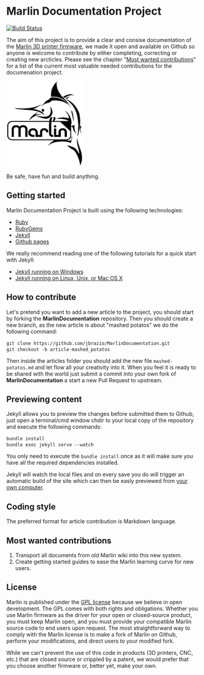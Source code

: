 # Marlin Documentation Project

[![Build Status](https://travis-ci.org/jbrazio/MarlinDocumentation.svg?branch=master)](https://travis-ci.org/jbrazio/MarlinDocumentation)

The aim of this project is to provide a clear and consise documentation of the [Marlin 3D printer firmware](https://github.com/MarlinFirmware/Marlin), we made it open and available on Github so anyone is welcome to contribute by either completing, correcting or creating new arcticles. Please see the chapter "[Most wanted contributions](#most-wanted-contributions)" for a list of the current most valuable needed contributions for the documenation project.

![Marlin logo](assets/images/logo/marlin/small.png)

Be safe, have fun and build anything.

## Getting started

Marlin Documentation Project is built using the following technologies:
- [Ruby](https://www.ruby-lang.org/en/downloads/)
- [RubyGems](https://rubygems.org/pages/download)
- [Jekyll](https://jekyllrb.com/)
- [Github pages](https://pages.github.com/)

We really recommend reading one of the following tutorials for a quick start with Jekyll:
- [Jekyll running on Windows](http://jekyll-windows.juthilo.com/)
- [Jekyll running on Linux, Unix, or Mac OS X](https://jekyllrb.com/docs/installation/)

## How to contribute

Let's pretend you want to add a new article to the project, you should start by forking the **MarlinDocumentation** repository. Then you should create a new branch, as the new article is about "mashed potatos" we do the following command:

```
git clone https://github.com/jbrazio/MarlinDocumentation.git
git checkout -b article-mashed_potatos
```

Then inside the articles folder you should add the new file `mashed-potatos.md` and let flow all your creativity into it.
When you feel it is ready to be shared with the world just submit a commit into your own fork of **MarlinDocumentation** a start a new Pull Request to upstream.

## Previewing content

Jekyll allows you to preview the changes before submitted them to Github, just open a terminal/cmd window chdir to your local copy of the repository and execute the following commands:

```
bundle install
bundle exec jekyll serve --watch
```

You only need to execute the `bundle install` once as it will make sure you have all the required dependencies installed.

Jekyll will watch the local files and on every save you do will trigger an automatic build of the site which can then be easly previewed from [your own computer](http://localhost:4000/).

## Coding style

The preferred format for article contribution is Markdown language.

## Most wanted contributions

1. Transport all documents from old Marlin wiki into this new system.
2. Create getting started guides to ease the Marlin learning curve for new users.

## License

Marlin is published under the [GPL license](/LICENSE) because we believe in open development. The GPL comes with both rights and obligations. Whether you use Marlin firmware as the driver for your open or closed-source product, you must keep Marlin open, and you must provide your compatible Marlin source code to end users upon request. The most straightforward way to comply with the Marlin license is to make a fork of Marlin on Github, perform your modifications, and direct users to your modified fork.

While we can't prevent the use of this code in products (3D printers, CNC, etc.) that are closed source or crippled by a patent, we would prefer that you choose another firmware or, better yet, make your own.

